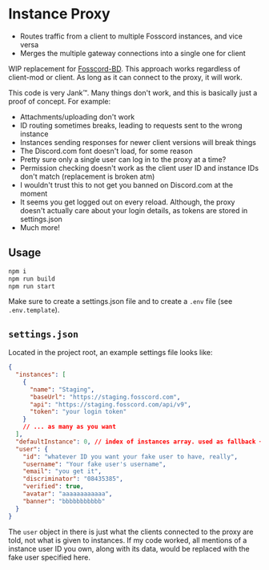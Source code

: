 # Instance Proxy

- Routes traffic from a client to multiple Fosscord instances, and vice versa
- Merges the multiple gateway connections into a single one for client

WIP replacement for [Fosscord-BD](https://github.com/MaddyUnderStars/fosscord-bd).
This approach works regardless of client-mod or client. As long as it can connect to the proxy, it will work.

This code is very Jank™. Many things don't work, and this is basically just a proof of concept. For example:

- Attachments/uploading don't work
- ID routing sometimes breaks, leading to requests sent to the wrong instance
- Instances sending responses for newer client versions will break things
- The Discord.com font doesn't load, for some reason
- Pretty sure only a single user can log in to the proxy at a time?
- Permission checking doesn't work as the client user ID and instance IDs don't match (replacement is broken atm)
- I wouldn't trust this to not get you banned on Discord.com at the moment
- It seems you get logged out on every reload. Although, the proxy doesn't actually care about your login details, as tokens are stored in settings.json
- Much more!

## Usage

```sh
npm i
npm run build
npm run start
```

Make sure to create a settings.json file and to create a `.env` file (see `.env.template`).

## `settings.json`

Located in the project root, an example settings file looks like:

```json
{
  "instances": [
    {
      "name": "Staging",
      "baseUrl": "https://staging.fosscord.com",
      "api": "https://staging.fosscord.com/api/v9",
      "token": "your login token"
    }
    // ... as many as you want
  ],
  "defaultInstance": 0, // index of instances array. used as fallback + for client src
  "user": {
    "id": "whatever ID you want your fake user to have, really",
    "username": "Your fake user's username",
    "email": "you get it",
    "discriminator": "08435385",
    "verified": true,
    "avatar": "aaaaaaaaaaaa",
    "banner": "bbbbbbbbbbb"
  }
}
```

The `user` object in there is just what the clients connected to the proxy are told, not what is given to instances. If my code worked, all mentions of a instance user ID you own, along with its data, would be replaced with the fake user specified here.
